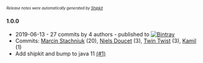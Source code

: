 <sup><sup>*Release notes were automatically generated by [Shipkit](http://shipkit.org/)*</sup></sup>

#### 1.0.0
 - 2019-06-13 - 27 commits by 4 authors - published to [![Bintray](https://img.shields.io/badge/Bintray-1.0.0-green.svg)](https://bintray.com/shipkit-bootstrap/bootstrap/maven/1.0.0)
 - Commits: [Marcin Stachniuk](https://github.com/mstachniuk) (20), [Niels Doucet](https://github.com/NielsDoucet) (3), [Twin Twist](https://github.com/TwinTwist) (3), [Kamil](https://github.com/eximius313) (1)
 - Add shipkit and bump to java 11 [(#1)](https://github.com/NielsDoucet/shipkit-workshop-17/pull/1)

